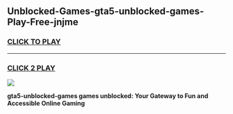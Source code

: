 
## Unblocked-Games-gta5-unblocked-games-Play-Free-jnjme
<h3>
<a href="https://premium76.site?title=gta5-unblocked-games&ref=10A">CLICK TO PLAY</a></h3>
<hr>

<h3>
<a href="https://premium76.site?title=gta5-unblocked-games&ref=10A">CLICK 2 PLAY</a>
  
</h3>

<a href="https://premium76.site?title=gta5-unblocked-games&ref=10A"><img src="https://clearcache.store/games.png"></a>


**gta5-unblocked-games games unblocked: Your Gateway to Fun and Accessible Online Gaming**
